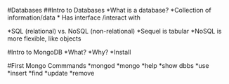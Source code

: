 #Databases
##Intro to Databases
*What is a database?
    *Collection of information/data
    * Has interface /interact with

*SQL (relational) vs. NoSQL (non-relational)
    *Sequel is tabular
    *NoSQL is more flexible, like objects

#Intro to MongoDB
*What?
*Why?
*Install

#First Mongo Commmands
*mongod
*mongo
*help
*show dbbs
*use
*insert
*find
*update
*remove

